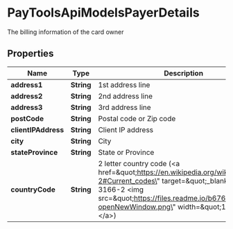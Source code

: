 

# PayToolsApiModelsPayerDetails

The billing information of the card owner

## Properties

| Name | Type | Description | Notes |
|------------ | ------------- | ------------- | -------------|
|**address1** | **String** | 1st address line |  [optional] |
|**address2** | **String** | 2nd address line |  [optional] |
|**address3** | **String** | 3rd address line |  [optional] |
|**postCode** | **String** | Postal code or Zip code |  [optional] |
|**clientIPAddress** | **String** | Client IP address |  |
|**city** | **String** | City |  [optional] |
|**stateProvince** | **String** | State or Province |  [optional] |
|**countryCode** | **String** | 2 letter country code (&lt;a href&#x3D;\&quot;https://en.wikipedia.org/wiki/ISO_3166-2#Current_codes\&quot; target&#x3D;\&quot;_blank\&quot;&gt;ISO 3166-2 &lt;img src&#x3D;\&quot;https://files.readme.io/b676144-openNewWindow.png\&quot; width&#x3D;\&quot;10\&quot; /&gt;&lt;/a&gt;) |  |



